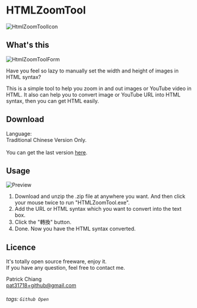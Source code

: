 
HTMLZoomTool
===
![HtmlZoomToolIcon](https://i.imgur.com/e6BvV4T.png)
## What's this

![HtmlZoomToolForm](https://i.imgur.com/3plRqyr.png)

Have you feel so lazy to manually set the width and height of images in HTML syntax?

This is a simple tool to help you zoom in and out images or YouTube video in HTML. It also can help you to convert image or YouTube URL into HTML syntax, then you can get HTML easily.

## Download

Language:<br>Traditional Chinese Version Only.<br><br>You can get the last version [here](https://github.com/pat31718/HTMLZoomTool/releases).

## Usage

![Preview](https://i.imgur.com/ZE1Lhow.png)

1. Download and unzip the .zip file at anywhere you want. And then click your mouse twice to run "HTMLZoomTool.exe".
2. Add the URL or HTML syntax which you want to convert into the text box.
3. Click the "轉換" button.
4. Done. Now you have the HTML syntax converted.


## Licence
It's totally open source freeware, enjoy it.<br>If you have any question, feel free to contact me.<br>

Patrick Chiang<br>pat31718+github@gmail.com


###### tags: `Github Open` 
